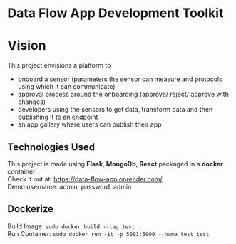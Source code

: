 # Data Flow App Development Toolkit
# Vision
This project envisions a platform to 
- onboard a sensor (parameters the sensor can measure and protocols using which it can communicate)
- approval process around the onboarding (approve/ reject/ approve with changes)
- developers using the sensors to get data, transform data and then publishing it to an endpoint
- an app gallery where users can publish their app

## Technologies Used
This project is made using **Flask**, **MongoDb**, **React** packaged in a **docker** container.  
Check it out at: https://data-flow-app.onrender.com/  
Demo username: admin, password: admin

## Dockerize
Build Image: `sudo docker build --tag test .`  
Run Container: `sudo docker run -it -p 5001:5000 --name test test`
